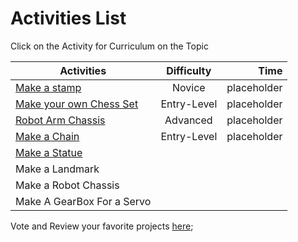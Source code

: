 Activities List
===============


Click on the Activity for Curriculum on the Topic


| Activities    | Difficulty    | Time  |
| ------------- |:-------------:| -----:|
| [Make a stamp](1)      | Novice | placeholder |
| [Make your own Chess Set](2)      | Entry-Level |  placeholder |
| [Robot Arm Chassis](3)   | Advanced   |  placeholder |
| [Make a Chain](4) | Entry-Level |  placeholder |
| [Make a Statue](5) |  |   |  
| Make a Landmark | | |
| Make a Robot Chassis |  | |
| Make A GearBox For a Servo |  | |  


Vote and Review your favorite projects [here](9001);
